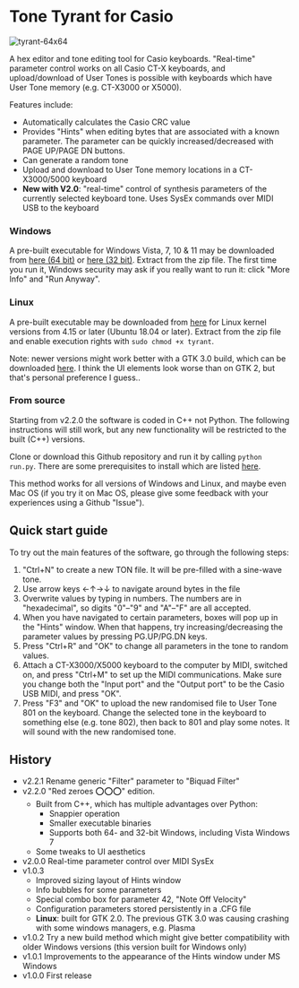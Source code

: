 # Tone Tyrant for Casio

![tyrant-64x64](https://user-images.githubusercontent.com/42281265/149575450-a4bce95c-79d1-4836-a40a-6082bbaf9f68.png)

A hex editor and tone editing tool for Casio keyboards. "Real-time" parameter control works on all Casio CT-X keyboards, and upload/download of User Tones is possible with keyboards which have User Tone memory (e.g. CT-X3000 or X5000).

Features include:
* Automatically calculates the Casio CRC value
* Provides "Hints" when editing bytes that are associated with a known parameter. The parameter can be quickly increased/decreased with PAGE UP/PAGE DN buttons.
* Can generate a random tone
* Upload and download to User Tone memory locations in a CT-X3000/5000 keyboard
* **New with V2.0**: "real-time" control of synthesis parameters of the currently selected keyboard tone. Uses SysEx commands over MIDI USB to the keyboard

### Windows

A pre-built executable for Windows Vista, 7, 10 & 11 may be downloaded from [here (64 bit)](https://github.com/michgz/tonetyrant/releases/download/v2.2.0/windows-all-versions-64bit-executable-v2.2.0.zip) or [here (32 bit)](https://github.com/michgz/tonetyrant/releases/download/v2.2.0/windows-all-versions-32bit-executable-v2.2.0.zip). Extract from the zip file. The first time you run it, Windows security may ask if you really want to run it: click "More Info" and "Run Anyway".

### Linux

A pre-built executable may be downloaded from [here](https://github.com/michgz/tonetyrant/releases/download/v2.2.0/linux-gtk2-executable-v2.2.0.zip) for Linux kernel versions from 4.15 or later (Ubuntu 18.04 or later). Extract from the zip file and enable execution rights with ```sudo chmod +x tyrant```.

Note: newer versions might work better with a GTK 3.0 build, which can be downloaded [here](https://github.com/michgz/tonetyrant/releases/download/v2.2.0/linux-gtk3-executable-v2.2.0.zip). I think the UI elements look worse than on GTK 2, but that's personal preference I guess..

### From source

Starting from v2.2.0 the software is coded in C++ not Python. The following instructions will still work, but any new functionality will be restricted to the built (C++) versions.

Clone or download this Github repository and run it by calling ```python run.py```. There are some prerequisites to install which are listed [here](Prerequisites.md).

This method works for all versions of Windows and Linux, and maybe even Mac OS (if you try it on Mac OS, please give some feedback with your experiences using a Github "Issue").

## Quick start guide

To try out the main features of the software, go through the following steps:

1. "Ctrl+N" to create a new TON file. It will be pre-filled with a sine-wave tone.
2. Use arrow keys &#8592;&#8593;&#8594;&#8595; to navigate around bytes in the file
3. Overwrite values by typing in numbers. The numbers are in "hexadecimal", so digits "0"&#8211;"9" and "A"&#8211;"F" are all accepted.
4. When you have navigated to certain parameters, boxes will pop up in the "Hints" window. When that happens, try increasing/decreasing the parameter values by pressing PG.UP/PG.DN keys.
5. Press "Ctrl+R" and "OK" to change all parameters in the tone to random values.
6. Attach a CT-X3000/X5000 keyboard to the computer by MIDI, switched on, and press "Ctrl+M" to set up the MIDI communications. Make sure you change both the "Input port" and the "Output port" to be the Casio USB MIDI, and press "OK".
7. Press "F3" and "OK" to upload the new randomised file to User Tone 801 on the keyboard. Change the selected tone in the keyboard to something else (e.g. tone 802), then back to 801 and play some notes. It will sound with the new randomised tone.

## History

* v2.2.1  Rename generic "Filter" parameter to "Biquad Filter"
* v2.2.0  "Red zeroes &#x2B55;&#x2B55;&#x2B55;" edition.
   * Built from C++, which has multiple advantages over Python:
     * Snappier operation
     * Smaller executable binaries
     * Supports both 64- and 32-bit Windows, including Vista Windows 7
   * Some tweaks to UI aesthetics
* v2.0.0  Real-time parameter control over MIDI SysEx
* v1.0.3
   * Improved sizing layout of Hints window
   * Info bubbles for some parameters
   * Special combo box for parameter 42, "Note Off Velocity"
   * Configuration parameters stored persistently in a .CFG file
   * **Linux**: built for GTK 2.0. The previous GTK 3.0 was causing crashing with some windows managers, e.g. Plasma
* v1.0.2  Try a new build method which might give better compatibility with older Windows versions (this version built for Windows only)
* v1.0.1  Improvements to the appearance of the Hints window under MS Windows
* v1.0.0  First release
